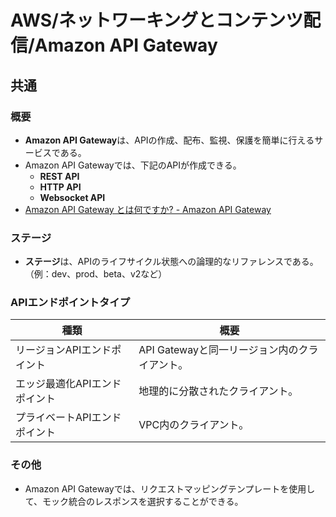 # AWS/ネットワーキングとコンテンツ配信/Amazon API Gateway

## 共通

### 概要

- **Amazon API Gateway**は、APIの作成、配布、監視、保護を簡単に行えるサービスである。
- Amazon API Gatewayでは、下記のAPIが作成できる。
  - **REST API**
  - **HTTP API**
  - **Websocket API**
- [Amazon API Gateway とは何ですか? - Amazon API Gateway](https://docs.aws.amazon.com/ja_jp/apigateway/latest/developerguide/welcome.html)

### ステージ

- **ステージ**は、APIのライフサイクル状態への論理的なリファレンスである。（例：dev、prod、beta、v2など）

### APIエンドポイントタイプ

| 種類                          | 概要                                          |
| ----------------------------- | --------------------------------------------- |
| リージョンAPIエンドポイント   | API Gatewayと同一リージョン内のクライアント。 |
| エッジ最適化APIエンドポイント | 地理的に分散されたクライアント。              |
| プライベートAPIエンドポイント | VPC内のクライアント。                         |

### その他

- Amazon API Gatewayでは、リクエストマッピングテンプレートを使用して、モック統合のレスポンスを選択することができる。
